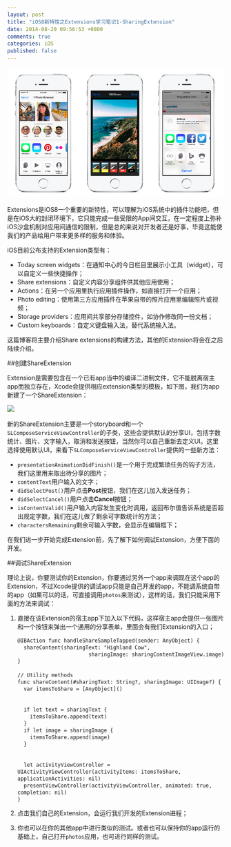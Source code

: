 ```yaml
---
layout: post
title: "iOS8新特性之Extensions学习笔记1-SharingExtension"
date: 2014-08-20 09:56:53 +0800
comments: true
categories: iOS
published: false
---
```


<img src="/images/Extensions_Sample.png">

Extensions是iOS8一个重要的新特性，可以理解为iOS系统中的插件功能吧，但是在iOS大的封闭环境下，它只能完成一些受限的App间交互，在一定程度上弥补iOS沙盒机制对应用间通信的限制，但是总的来说对开发者还是好事，毕竟这能使我们的产品给用户带来更多样的服务和体验。

<!--more-->

iOS目前公布支持的Extension类型有：

* Today screen widgets：在通知中心的今日栏目里展示小工具（widget），可以自定义一些快捷操作；
* Share extensions：自定义内容分享组件供其他应用使用；
* Actions：在另一个应用里执行应用插件操作，如直接打开一个应用；
* Photo editing：使用第三方应用插件在苹果自带的照片应用里编辑照片或视频；
* Storage providers：应用间共享部分存储控件，如协作修改同一份文档；
* Custom keyboards：自定义键盘输入法，替代系统输入法。

这篇博客将主要介绍Share extensions的构建方法，其他的Extension将会在之后陆续介绍。

<!--more-->

##创建ShareExtension

Extension是需要包含在一个已有app当中的编译二进制文件，它不能脱离宿主app而独立存在，Xcode会提供相应extension类型的模板，如下图，我们为app新建了一个ShareExtension：

<img src="/images/SetupShareExtension.png">

新的ShareExtension主要是一个storyboard和一个`SLComposeServiceViewController`的子类，这些会提供默认的分享UI，包括字数统计、图片、文字输入，取消和发送按钮，当然你可以自己重新去定义UI。这里选择使用默认UI，来看下`SLComposeServiceViewController`提供的一些新方法：

* `presentationAnimationDidFinish()`是一个用于完成繁琐任务的钩子方法，我们这里用来取出待分享的图片；
* `contentText`用户输入的文字；
* `didSelectPost()`用户点击**Post**按钮，我们在这儿加入发送任务；
* `didSelectCancel()`用户点击**Cancel**按钮；
* `isContentValid()`用户输入内容发生变化时调用，返回布尔值告诉系统是否超出规定字数，我们在这儿做了剩余可字数统计的方法；
* `charactersRemaining`剩余可输入字数，会显示在编辑框下；

在我们进一步开始完成Extension前，先了解下如何调试Extension，方便下面的开发。

##调试ShareExtension

理论上说，你要测试你的Extension，你要通过另外一个app来调现在这个app的Extension，不过Xcode提供的调试app只能是自己开发的app，不能调系统自带的app（如果可以的话，可直接调用`photos`来测试），这样的话，我们只能采用下面的方法来调试：

1. 直接在该Extension的宿主app下加入以下代码，这样宿主app会提供一张图片和一个按钮来弹出一个通用的分享表单，里面会有我们Extension的入口；

	```objc
	@IBAction func handleShareSampleTapped(sender: AnyObject) {
	  shareContent(sharingText: "Highland Cow",
	                       sharingImage: sharingContentImageView.image)
	}
	
	// Utility methods
	func shareContent(#sharingText: String?, sharingImage: UIImage?) {
	  var itemsToShare = [AnyObject]()
	
	
	  if let text = sharingText {
	    itemsToShare.append(text)
	  }
	  if let image = sharingImage {
	    itemsToShare.append(image)
	  }
	
	
	  let activityViewController = UIActivityViewController(activityItems: itemsToShare, applicationActivities: nil)
	  presentViewController(activityViewController, animated: true, completion: nil)
	}
	```

2. 点击我们自己的Extension，会运行我们开发的Extension进程；
3. 你也可以在你的其他app中进行类似的测试。或者也可以保持你的app运行的基础上，自己打开`photos`应用，也可进行同样的测试。


